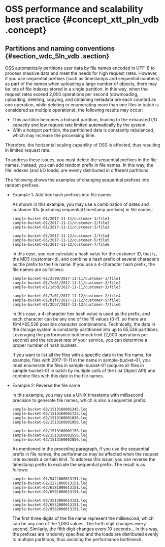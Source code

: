 # OSS performance and scalability best practice {#concept_xtt_pln_vdb .concept}

## Partitions and naming conventions {#section_wdc_5ln_vdb .section}

OSS automatically partitions user data by file names encoded in UTF-8 to process massive data and meet the needs for high request rates. However, if you use sequential prefixes \(such as timestamps and sequential numbers\) as part of the names when uploading a large number of objects, there may be lots of file indexes stored in a single partition. In this way, when the request rates exceed 2,000 operations per second \(downloading, uploading, deleting, copying, and obtaining metadata are each counted as one operation, while deleting or enumerating more than one files in batch is considered as multiple operations\), the following results may occur:

-   This partition becomes a hotspot partition, leading to the exhausted I/O capacity and low request rate limited automatically by the system.
-   With a hotspot partition, the partitioned data is constantly rebalanced, which may increase the processing time.

Therefore, the horizontal scaling capability of OSS is affected, thus resulting in limited request rate.

To address these issues, you must delete the sequential prefixes in the file names. Instead, you can add random prefix in file names. In this way, the file indexes \(and I/O loads\) are evenly distributed in different partitions.

The following shows the examples of changing sequential prefixes into random prefixes.

-   Example 1: Add hex hash prefixes into file names

    As shown in this example, you may use a combination of dates and customer IDs \(including sequential timestamp prefixes\) in file names:

    ```
    sample-bucket-01/2017-11-11/customer-1/file1
    sample-bucket-01/2017-11-11/customer-2/file2
    sample-bucket-01/2017-11-11/customer-3/file3
    
    sample-bucket-01/2017-11-12/customer-2/file4
    sample-bucket-01/2017-11-12/customer-5/file5
    sample-bucket-01/2017-11-12/customer-7/file6
    
    ```

    In this case, you can calculate a hash value for the customer ID, that is, the MD5 \(customer-id\), and combine a hash prefix of several characters as the prefix to the file name. If you use a 4-character hash prefix, the file names are as follows:

    ```
    sample-bucket-01/2c99/2017-11-11/customer-1/file1
    sample-bucket-01/7a01/2017-11-11/customer-2/file2
    sample-bucket-01/1dbd/2017-11-11/customer-3/file3
    
    sample-bucket-01/7a01/2017-11-12/customer-2/file4
    sample-bucket-01/b1fc/2017-11-12/customer-5/file5
    sample-bucket-01/2bb7/2017-11-12/customer-7/file6
    
    ```

    In this case, a 4-character hex hash value is used as the prefix, and each character can be any one of the 16 values \(0-f\), so there are 16^4=65,536 possible character combinations. Technically, the data in the storage system is constantly partitioned into up to 65,536 partitions. Leveraging the performance bottleneck limit \(2,000 operations per second\) and the request rate of your service, you can determine a proper number of hash buckets.

    If you want to list all the files with a specific date in the file name, for example, files with 2017-11-11 in the name in sample-bucket-01, you must enumerate the files in sample-bucket-01 \(acquire all files in sample-bucket-01 in batch by multiple calls of the List Object API\) and combine files with this date in the file names.

-   Example 2: Reverse the file name

    In this example, you may use a UNIX timestamp with millisecond precision to generate file names, which is also a sequential prefix:

    ```
    sample-bucket-02/1513160001245.log
    sample-bucket-02/1513160001722.log
    sample-bucket-02/1513160001836.log
    sample-bucket-02/1513160001956.log
    
    sample-bucket-02/1513160002153.log
    sample-bucket-02/1513160002556.log
    sample-bucket-02/1513160002859.log
    
    ```

    As mentioned in the preceding paragraph, if you use the sequential prefix in file names, the performance may be affected when the request rate exceeds a certain limit. To address this issue, you can reverse the timestamp prefix to exclude the sequential prefix. The result is as follows:

    ```
    sample-bucket-02/5421000613151.log
    sample-bucket-02/2271000613151.log
    sample-bucket-02/6381000613151.log
    sample-bucket-02/6591000613151.log
    
    sample-bucket-02/3512000613151.log
    sample-bucket-02/6552000613151.log
    sample-bucket-02/9582000613151.log
    
    ```

    The first three digits of the file name represent the millisecond, which can be any one of the 1,000 values. The forth digit changes every second. Similarly, the fifth digit changes every 10 seconds… In this way, the prefixes are randomly specified and the loads are distributed evenly to multiple partitions, thus avoiding the performance bottleneck.


